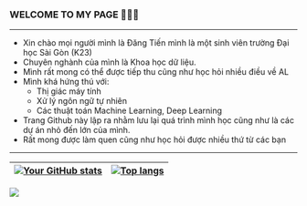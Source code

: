 
### WELCOME TO MY PAGE 👋👋👋
--------
- Xin chào mọi người mình là Đăng Tiến mình là một sinh viên trường Đại học Sài Gòn (K23)
- Chuyên nghành của mình là Khoa học dữ liệu.
- Mình rất mong có thể được tiếp thu cũng như học hỏi nhiều điều về AL
- Mình khá hứng thú với:
  * Thị giác máy tính
  *  Xử lý ngôn ngữ tự nhiên
  *  Các thuật toán Machine Learning, Deep Learning
- Trang Github này lập ra nhằm lưu lại quá trình mình học cũng như là các dự án nhỏ đến lớn của mình.
- Rất mong được làm quen cũng như học hỏi được nhiều thứ từ các bạn<br>
------
| <a href="https://github.com/TienNguyen0712"><img align="center" src="https://github-readme-stats-mu-dusky-38.vercel.app/api?username=TienNguyen0712&show_icons=true&include_all_commits=true&theme=buefy&hide_border=true" alt="Your GitHub stats" /></a> | <a href="https://github.com/TienNguyen0712"><img align="center" src="https://github-readme-stats-mu-dusky-38.vercel.app/api/top-langs/?username=TienNguyen0712&layout=compact&theme=buefy&hide_border=true" alt="Top langs" /></a> |
| ------------- | ------------- |

![](https://komarev.com/ghpvc/?username=TienNguyen0712&color=green)

